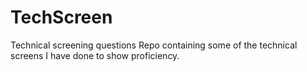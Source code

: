 # TechScreen
Technical screening questions
Repo containing some of the technical screens I have done to show proficiency.

